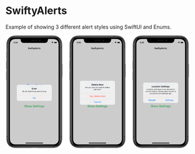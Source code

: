 # SwiftyAlerts
Example of showing 3 different alert styles using SwiftUI and Enums.

<p align="center">
  <img src="screenshot.png" alt="Screenshot"/>
</p>

